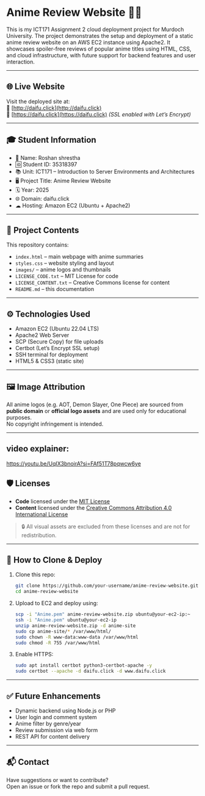 # Anime Review Website 🎌✨

This is my ICT171 Assignment 2 cloud deployment project for Murdoch University. The project demonstrates the setup and deployment of a static anime review website on an AWS EC2 instance using Apache2. It showcases spoiler-free reviews of popular anime titles using HTML, CSS, and cloud infrastructure, with future support for backend features and user interaction.

---

## 🌐 Live Website

Visit the deployed site at:  
🔗 [http://daifu.click](http://daifu.click)  
🔐 [https://daifu.click](https://daifu.click) *(SSL enabled with Let’s Encrypt)*

---

## 🎓 Student Information

- 👤 Name: Roshan shrestha  
- 🆔 Student ID: 35318397  
- 📚 Unit: ICT171 – Introduction to Server Environments and Architectures  
- 🖥 Project Title: Anime Review Website  
- 🗓 Year: 2025  
- 🌐 Domain: daifu.click  
- ☁ Hosting: Amazon EC2 (Ubuntu + Apache2)

---

## 📁 Project Contents

This repository contains:

- `index.html` – main webpage with anime summaries
- `styles.css` – website styling and layout
- `images/` – anime logos and thumbnails
- `LICENSE_CODE.txt` – MIT License for code
- `LICENSE_CONTENT.txt` – Creative Commons license for content
- `README.md` – this documentation

---

## ⚙ Technologies Used

- Amazon EC2 (Ubuntu 22.04 LTS)
- Apache2 Web Server
- SCP (Secure Copy) for file uploads
- Certbot (Let’s Encrypt SSL setup)
- SSH terminal for deployment
- HTML5 & CSS3 (static site)

---

## 🖼 Image Attribution

All anime logos (e.g. AOT, Demon Slayer, One Piece) are sourced from **public domain** or **official logo assets** and are used only for educational purposes.  
No copyright infringement is intended.

---
## video explainer: 
https://youtu.be/UqIX3bnoirA?si=FAf51T78pqwcw6ye 

## 🛡 Licenses

- **Code** licensed under the [MIT License](LICENSE_CODE.txt)
- **Content** licensed under the [Creative Commons Attribution 4.0 International License](LICENSE_CONTENT.txt)

> 🔒 All visual assets are excluded from these licenses and are not for redistribution.

---

## 📂 How to Clone & Deploy

1. Clone this repo:
   ```bash
   git clone https://github.com/your-username/anime-review-website.git
   cd anime-review-website
   ```

2. Upload to EC2 and deploy using:
   ```bash
   scp -i "Anime.pem" anime-review-website.zip ubuntu@your-ec2-ip:~
   ssh -i "Anime.pem" ubuntu@your-ec2-ip
   unzip anime-review-website.zip -d anime-site
   sudo cp anime-site/* /var/www/html/
   sudo chown -R www-data:www-data /var/www/html
   sudo chmod -R 755 /var/www/html
   ```

3. Enable HTTPS:
   ```bash
   sudo apt install certbot python3-certbot-apache -y
   sudo certbot --apache -d daifu.click -d www.daifu.click
   ```

---

## ✅ Future Enhancements

- Dynamic backend using Node.js or PHP
- User login and comment system
- Anime filter by genre/year
- Review submission via web form
- REST API for content delivery

---

## 📬 Contact

Have suggestions or want to contribute?  
Open an issue or fork the repo and submit a pull request.
